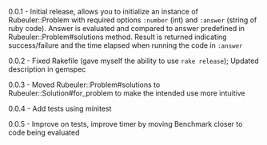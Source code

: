 0.0.1 - Initial release, allows you to initialize an instance of Rubeuler::Problem with required options `:number` (int) and `:answer` (string of ruby code). Answer is evaluated and compared to answer predefined in Rubeuler::Problem#solutions method.   Result is returned indicating success/failure and the time elapsed when running the code in `:answer`

0.0.2 - Fixed Rakefile (gave myself the ability to use `rake release`); Updated description in gemspec

0.0.3 - Moved Rubeuler::Problem#solutions to Rubeuler::Solution#for_problem to make the intended use more intuitive

0.0.4 - Add tests using minitest

0.0.5 - Improve on tests, improve timer by moving Benchmark closer to code being evaluated
